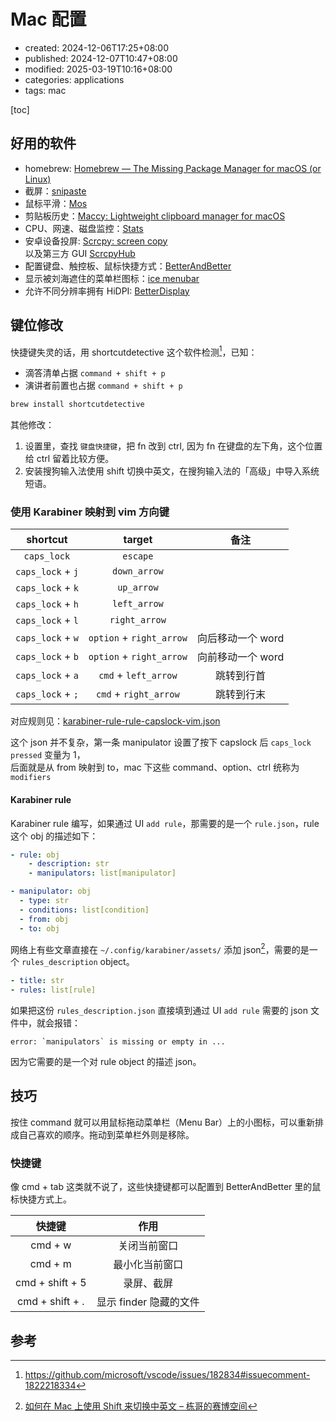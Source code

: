 # Mac 配置

-   created: 2024-12-06T17:25+08:00
-   published: 2024-12-07T10:47+08:00
-   modified: 2025-03-19T10:16+08:00
-   categories: applications
-   tags: mac

[toc]

## 好用的软件

-   homebrew: [Homebrew — The Missing Package Manager for macOS \(or Linux\)](https://brew.sh/)
-   截屏：[snipaste](https://www.snipaste.com/)
-   鼠标平滑：[Mos](https://github.com/Caldis/Mos)
-   剪贴板历史：[Maccy: Lightweight clipboard manager for macOS](https://github.com/p0deje/Maccy)
-   CPU、网速、磁盘监控：[Stats](https://github.com/exelban/stats)
-   安卓设备投屏: [Scrcpy: screen copy](https://github.com/Genymobile/scrcpy)  
    以及第三方 GUI [ScrcpyHub](https://github.com/kaleidot725/ScrcpyHub)
-   配置键盘、触控板、鼠标快捷方式：[BetterAndBetter](https://github.com/songhao/BetterAndBetter/)
-   显示被刘海遮住的菜单栏图标：[ice menubar](https://github.com/jordanbaird/Ice/releases)
-   允许不同分辨率拥有 HiDPI: [BetterDisplay](https://github.com/waydabber/BetterDisplay)

## 键位修改

快捷键失灵的话，用 shortcutdetective 这个软件检测[^1]，已知：

-   滴答清单占据 `command + shift + p`
-   演讲者前置也占据 `command + shift + p`

```bash
brew install shortcutdetective
```

其他修改：

1. 设置里，查找 `键盘快捷键`，把 fn 改到 ctrl, 因为 fn 在键盘的左下角，这个位置给 ctrl 留着比较方便。
2. 安装搜狗输入法使用 shift 切换中英文，在搜狗输入法的「高级」中导入系统短语。

### 使用 Karabiner 映射到 vim 方向键

|     shortcut      |          target          |       备注        |
| :---------------: | :----------------------: | :---------------: |
|    `caps_lock`    |         `escape`         |                   |
| `caps_lock` + `j` |       `down_arrow`       |                   |
| `caps_lock` + `k` |        `up_arrow`        |                   |
| `caps_lock` + `h` |       `left_arrow`       |                   |
| `caps_lock` + `l` |      `right_arrow`       |                   |
| `caps_lock` + `w` | `option` + `right_arrow` | 向后移动一个 word |
| `caps_lock` + `b` | `option` + `right_arrow` | 向前移动一个 word |
| `caps_lock` + `a` |   `cmd` + `left_arrow`   |    跳转到行首     |
| `caps_lock` + `;` |  `cmd` + `right_arrow`   |    跳转到行末     |

对应规则见：<a href="./karabiner-rule-capslock-vim.json" target="_blank">karabiner-rule-rule-capslock-vim.json</a>

这个 json 并不复杂，第一条 manipulator 设置了按下 capslock 后 `caps_lock pressed` 变量为 1，  
后面就是从 from 映射到 to，mac 下这些 command、option、ctrl 统称为 `modifiers`

#### Karabiner rule

Karabiner rule 编写，如果通过 UI `add rule`，那需要的是一个 `rule.json`，rule 这个 obj 的描述如下：

```yaml
- rule: obj
    - description: str
    - manipulators: list[manipulator]

- manipulator: obj
  - type: str
  - conditions: list[condition]
  - from: obj
  - to: obj
```

网络上有些文章直接在 `~/.config/karabiner/assets/` 添加 json[^2]，需要的是一个 `rules_description` object。

```yaml
- title: str
- rules: list[rule]
```

如果把这份 `rules_description.json` 直接填到通过 UI `add rule` 需要的 json 文件中，就会报错：

```
error: `manipulators` is missing or empty in ...
```

因为它需要的是一个对 rule object 的描述 json。

## 技巧

按住 command 就可以用鼠标拖动菜单栏（Menu Bar）上的小图标，可以重新排成自己喜欢的顺序。拖动到菜单栏外则是移除。

### 快捷键

像 cmd + tab 这类就不说了，这些快捷键都可以配置到 BetterAndBetter 里的鼠标快捷方式上。

|     快捷键      |          作用          |
| :-------------: | :--------------------: |
|     cmd + w     |      关闭当前窗口      |
|     cmd + m     |     最小化当前窗口     |
| cmd + shift + 5 |       录屏、截屏       |
| cmd + shift + . | 显示 finder 隐藏的文件 |

## 参考

[^1]: https://github.com/microsoft/vscode/issues/182834#issuecomment-1822218334
[^2]: [如何在 Mac 上使用 Shift 来切换中英文 – 栋哥的赛博空间](https://liuyandong.com/archives/9740)
